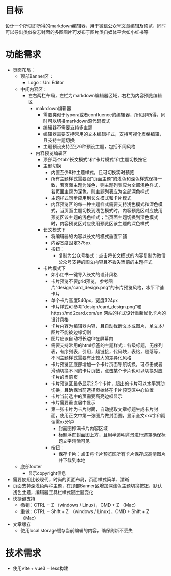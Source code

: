 # 目标

设计一个所见即所得的markdown编辑器，用于微信公众号文章编辑及预览，同时可以导出类似杂志封面的多图图片可发布于图片类自媒体平台如小红书等

# 功能需求
- 页面布局：
  - 顶部Banner区：
    - Logo：Uni Editor
  - 中间内容区：
    - 左右两栏布局，左栏为markdown编辑器区域，右栏为内容预览编辑区
      - makrdown编辑器
        - 需要类似于typora或者confluence的编辑器，所见即所得，同时可以切换markdown源代码模式
        - 编辑器不需要支持多主题
        - 编辑器需要支持常用的文本编辑样式，支持可视化表格编辑，且支持主题切换
        - 主题预设支持至少6种预设主题，包括不同风格
      - 内容预览编辑区
        - 顶部两个tab“长文模式”和“卡片模式”和主题切换按钮
        - 主题切换
          - 内置至少8种主题样式，且可切换实时预览
          - 所有主题样式需要跟“页面主题”的浅色和深色样式保持一致，若页面主题为浅色，则主题列表应为全部浅色样式，若页面主题为深色，则主题列表应为全部深色样式
          - 主题样式同步应用到长文模式和卡片模式
          - 内容预览区的每一种主题样式需要支持浅色模式和深色模式，当页面主题切换到浅色模式时，内容预览区对应使用预览区该主题的浅色样式；当页面主题切换到深色模式时，内容预览区对应使用预览区该主题的深色样式
        - 长文模式下
          - 将编辑器的内容以长文的模式垂直平铺
          - 内容宽度固定375px
          - 按钮：
            - 复制为公众号格式：点击将长文模式的内容复制为微信公众号支持的图文内容且不丢失当前的主题样式
        - 卡片模式下
          - 如小红书一键导入长文的设计风格
          - 卡片预览不要grid预览，参考图片“design/card_design.png"的卡片预览风格，水平平铺卡片
          - 单个卡片高度540px，宽度324px
          - 卡片样式可参考“design/card_design.png"和https://md2card.com/en 网站的样式设计重新优化卡片的设计风格
          - 卡片内容为编辑器内容，且自动截断文本或图片，单文本/图片不能被边缘切割
          - 图片应该自动将长边fit在屏幕内
          - 需要支持常用的html标签的主题样式：各级标题，无序列表，有序列表，引用，超链接，代码块，表格，段落等，不同主题样式需要有比较大的差异化风格
          - 卡片预览区底部增加一个卡片页面导航切换，可点击或者滑动切换不同的卡片页数，点击某个卡片也可以切换对应卡片的当前页
          - 卡片预览区最多显示2.5个卡片，超出的卡片可以水平滑动切换，且确保当前选择页始终在卡片预览区中心位置
          - 卡片当前选中的页需要高亮边框显示
          - 卡片需要垂直居中显示
          - 第一张卡片为卡片封面，自动提取文章标题生成卡片封面，使用正文中第一张图片做封面图，显示全文xxx字和阅读需xx分钟
            - 封面图撑满卡片内容区域
            - 标题浮在封面图上方，且用半透明背景进行遮罩确保标题文字清晰可见
          - 按钮：
            - 保存卡片：点击将卡片预览区所有卡片保存成高清图片并下载到本地
  - 底部footer
    - 显示copyright信息
- 需要使用比较现代，时尚的页面布局，页面样式简单、清晰
- 页面支持深浅色两种主题，在顶部Banner区增加深浅色主题切换按钮，默认浅色主题，编辑器工具栏样式随主题变化
- 快捷键支持
  - 撤销：CTRL + Z （windows / Linux），CMD + Z （Mac）
  - 重做：CTRL + Shift + Z （windows / Linux），CMD + Shift + Z （Mac）
- 文章缓存
  - 使用local storage缓存当前编辑的内容，确保刷新不丢失

# 技术需求
- 使用vite + vue3 + less构建